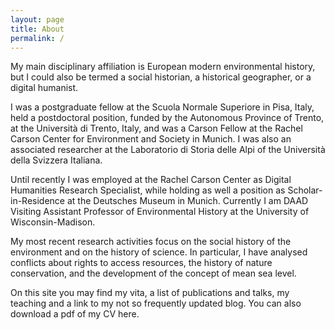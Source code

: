 ```yaml
---
layout: page
title: About
permalink: /
---
```

My main disciplinary affiliation is European modern environmental history, but I could also be termed a social historian, a historical geographer, or a digital humanist.

I was a postgraduate fellow at the Scuola Normale Superiore in Pisa, Italy, held a postdoctoral position, funded by the Autonomous Province of Trento, at the Università di Trento, Italy, and was a Carson Fellow at the Rachel Carson Center for Environment and Society in Munich. I was also an associated researcher at the Laboratorio di Storia delle Alpi of the Università della Svizzera Italiana.

Until recently I was employed at the Rachel Carson Center as Digital Humanities Research Specialist, while holding as well a position as Scholar-in-Residence at the Deutsches Museum in Munich. Currently I am DAAD Visiting Assistant Professor of Environmental History at the University of Wisconsin-Madison.

My most recent research activities focus on the social history of the environment and on the history of science. In particular, I have analysed conflicts about rights to access resources, the history of nature conservation, and the development of the concept of mean sea level.

On this site you may find my vita, a list of publications and talks, my teaching and a link to my not so frequently updated blog. You can also download a pdf of my CV here.
